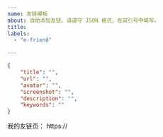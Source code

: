 ```yaml
---
name: 友链模板
about: 自助添加友链。请遵守 JSON 格式，在双引号中填写。
title:
labels: 
  - "e-friend"

---
```

<!-- 请在双引号中填写，不要修改模板格式 -->
```json
{
    "title": "",
    "url": "",
    "avatar": "",
    "screenshot": "",
    "description": "",
    "keywords": ""
}
```

我的友链页： https://

<!--
如果您使用 issue 作为友链的数据源，请附上 issue 仓库链接，否则请直接添加 blog.beacox.space 到您的友链中。
-->
